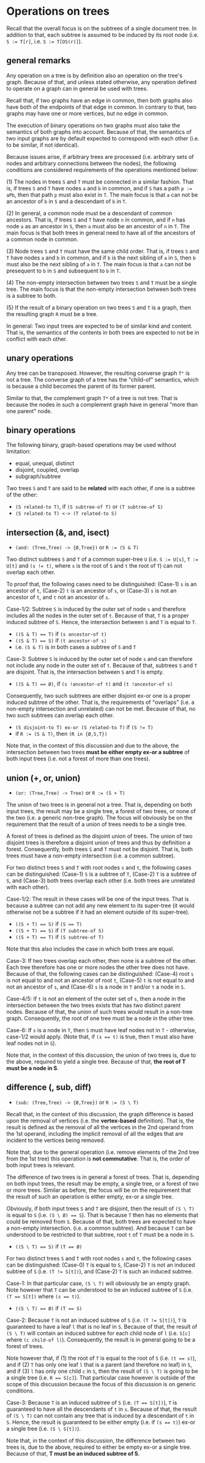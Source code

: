 
<!-- ======================================================================= -->
# Operations on trees

Recall that the overall focus is on the subtrees of a single document tree.
In addition to that, each subtree is assumed to be induced by its root node
(i.e. `S := T[r]`, i.e. `S := T[OS(r)]`).

<!-- ======================================================================= -->
## general remarks

Any operation on a tree is by definition also an operation on the tree's graph.
Because of that, and unless stated otherwise, any operation defined to operate
on a graph can in general be used with trees.

Recall that, if two graphs have an edge in common, then both graphs also have
both of the endpoints of that edge in common. In contrary to that, two graphs
may have one or more vertices, but no edge in common.

The execution of binary operations on two graphs must also take the semantics
of both graphs into account. Because of that, the semantics of two input graphs
are by default expected to correspond with each other (i.e. to be similar, if
not identical).

Because issues arise, if arbitrary trees are processed (i.e. arbitrary sets of
nodes and arbitrary connections between the nodes), the following conditions
are considered requirements of the operations mentioned below:

(1) The nodes in trees `S` and `T` must be connected in a similar fashion.
That is, if trees `S` and `T` have nodes `a` and `b` in common, and if `S` has
a path `p := aPb`, then that path `p` must also exist in `T`. The main focus is
that `a` can not be an ancestor of `b` in `S` and a descendant of `b` in `T`.

(2) In general, a common node must be a descendant of common ancestors. That
is, if trees `S` and `T` have node `n` in common, and if `n` has node `a` as
an ancestor in `S`, then `a` must also be an ancestor of `n` in `T`. The main
focus is that both trees in general need to have all of the ancestors of a
common node in common.

(3) Node trees `S` and `T` must have the same child order. That is, if trees
`S` and `T` have nodes `a` and `b` in common, and if `b` is the next sibling
of `a` in `S`, then `b` must also be the next sibling of `a` in `T`. The main
focus is that `a` can not be presequent to `b` in `S` and subsequent to `b`
in `T`.

(4) The non-empty intersection between two trees `S` and `T` must be a single
tree. The main focus is that the non-empty intersection between both trees is
a subtree to both.

(5) If the result of a binary operation on two trees `S` and `T` is a graph,
then the resulting graph `R` must be a tree.

In general: Two input trees are expected to be of similar kind and content.
That is, the semantics of the contents in both trees are expected to not be
in conflict with each other.

<!-- ======================================================================= -->
## unary operations

Any tree can be transposed. However, the resulting converse graph `T°` is not
a tree. The converse graph of a tree has the "child-of" semantics, which is
because a child becomes the parent of its former parent.

Similar to that, the complement graph `T*` of a tree is not tree. That is
because the nodes in such a complement graph have in general "more than one
parent" node.

<!-- ======================================================================= -->
## binary operations

The following binary, graph-based operations may be used without limitation:

* equal, unequal, distinct
* disjoint, coupled, overlap
* subgraph/subtree

Two trees `S` and `T` are said to be **related** with each other,
if one is a subtree of the other:

* `(S related-to T)`, if `(S subtree-of T)` or `(T subtree-of S)`
* `(S related-to T) <-> (T related-to S)`

<!-- ======================================================================= -->
## intersection (&, and, isect)

* `(and: (Tree,Tree) -> {Ø,Tree})` or `R := (S & T)`

Two distinct subtrees `S` and `T` of a common super-tree `U` (i.e. `S := U[s]`,
`T := U[t]` and `(s != t)`, where `s` is the root of `S` and `t` the root of
`T`) can not overlap each other.

To proof that, the following cases need to be distinguished: (Case-1) `s` is
an ancestor of `t`, (Case-2) `t` is an ancestor of `s`, or (Case-3) `s` is
not an ancestor of `t`, and `t` not an ancestor of `s`.

Case-1/2: Subtree `S` is induced by the outer set of node `s` and therefore
includes all the nodes in the outer set of `t`. Because of that, `T` is a
proper induced subtree of `S`. Hence, the intersection between `S` and `T`
is equal to `T`.

* `((S & T) == T)` if `(s ancestor-of t)`
* `((S & T) == S)` if `(t ancestor-of s)`
* i.e. `(S & T)` is in both cases a subtree of `S` and `T`

Case-3: Subtree `S` is induced by the outer set of node `s` and can therefore
not include any node in the outer set of `t`. Because of that, subtrees `S`
and `T` are disjoint. That is, the intersection between `S` and `T` is empty.

* `((S & T) == Ø)`, if `(s !ancestor-of t)` and `(t !ancestor-of s)`

Consequently, two such subtrees are either disjoint ex-or one is a proper
induced subtree of the other. That is, the requirements of "overlaps" (i.e.
a non-empty intersection and unrelated) can not be met. Because of that,
no two such subtrees can overlap each other.

* `(S disjoint-to T) ex-or (S related-to T)` if `(S != T)`
* if `R := (S & T)`, then `(R in {Ø,S,T})`

Note that, in the context of this discussion and due to the above, the
intersection between two trees **must be either empty ex-or a subtree**
of both input trees (i.e. not a forest of more than one trees).

<!-- ======================================================================= -->
## union (+, or, union)

* `(or: (Tree,Tree) -> Tree)` or `R := (S + T)`

The union of two trees is in general not a tree. That is, depending on both
input trees, the result may be a single tree, a forest of two trees, or none
of the two (i.e. a generic non-tree graph). The focus will obviously be on
the requirement that the result of a union of trees needs to be a single tree.

A forest of trees is defined as the disjoint union of trees. The union of two
disjoint trees is therefore a disjoint union of trees and thus by definition
a forest. Consequently, both trees `S` and `T` must not be disjoint. That is,
both trees must have a non-empty intersection (i.e. a common subtree).

For two distinct trees `S` and `T` with root nodes `s` and `t`, the following
cases can be distinguished: (Case-1) `S` is a subtree of `T`, (Case-2) `T` is
a subtree of `S`, and (Case-3) both trees overlap each other (i.e. both trees
are unrelated with each other).

Case-1/2: The result in these cases will be one of the input trees. That is
because a subtree can not add any new element to its super-tree (it would
otherwise not be a subtree if it had an element outside of its super-tree).

* `((S + T) == S)` if `(S == T)`
* `((S + T) == S)` if `(T subtree-of S)`
* `((S + T) == T)` if `(S subtree-of T)`

Note that this also includes the case in which both trees are equal.

Case-3: If two trees overlap each other, then none is a subtree of the other.
Each tree therefore has one or more nodes the other tree does not have. Because
of that, the following cases can be distinguished: (Case-4) root `s` is not
equal to and not an ancestor of root `t`, (Case-5) `t` is not equal to and not
an ancestor of `s`, and (Case-6) `s` is a node in `T` and/or `t` a node in `S`.

Case-4/5: If `t` is not an element of the outer set of `s`, then a node in the
intersection between the two trees exists that has two distinct parent nodes.
Because of that, the union of such trees would result in a non-tree graph.
Consequently, the root of one tree must be a node in the other tree.

Case-6: If `s` is a node in `T`, then `S` must have leaf nodes not in `T` -
otherwise, case-1/2 would apply. (Note that, if `(s == t)` is true, then `T`
must also have leaf nodes not in `S`).

Note that, in the context of this discussion, the union of two trees is, due
to the above, required to yield a single tree. Because of that, **the root of
T must be a node in S**.

<!-- ======================================================================= -->
## difference (\, sub, diff)

* `(sub: (Tree,Tree) -> {Ø,Tree})` or `R := (S \ T)`

Recall that, in the context of this discussion, the graph difference is based
upon the removal of vertices (i.e. the **vertex-based** definition). That is,
the result is defined as the removal of all the vertices in the 2nd operand
from the 1st operand, including the implicit removal of all the edges that are
incident to the vertices being removed.

Note that, due to the general operation (i.e. remove elements of the 2nd tree
from the 1st tree) this operation is **not commutative**. That is, the order of
both input trees is relevant.

The difference of two trees is in general a forest of trees. That is, depending
on both input trees, the result may be empty, a single tree, or a forest of two
or more trees. Similar as before, the focus will be on the requirement that the
result of such an operation is either empty, ex-or a single tree.

Obviously, if both input trees `S` and `T` are disjoint, then the result of
`(S \ T)` is equal to `S` (i.e. `(S \ Ø) == S`). That is because `T` then has
no elements that could be removed from `S`. Because of that, both trees are
expected to have a non-empty intersection. (i.e. a common subtree). And because
`T` can be understood to be restricted to that subtree, root `t` of `T` must
be a node in `S`.

* `((S \ T) == S)` if `(T == Ø)`

For two distinct trees `S` and `T` with root nodes `s` and `t`, the following
cases can be distinguished: (Case-0) `T` is equal to `S`, (Case-2) `T` is not
an induced subtree of `S` (i.e. `(T != S[t])`), and (Case-2) `T` is such an
induced subtree.

Case-1: In that particular case, `(S \ T)` will obviously be an empty graph.
Note however that `T` can be understood to be an induced subtree of `S` (i.e.
`(T == S[t])` where `(s == t)`).

* `((S \ T) == Ø)` if `(T == S)`

Case-2: Because `T` is not an induced subtree of `S` (i.e. `(T != S[t])`), `T`
is guaranteed to have a leaf `l` that is no leaf in `S`. Because of that, the
result of `(S \ T)` will contain an induced subtree for each child node of `l`
(i.e. `S[c]` where `(c child-of l)`). Consequently, the result is in general
going to be a forest of trees.

Note however that, if (1) the root of `T` is equal to the root of `S` (i.e.
`(t == s)`), and if (2) `T` has only one leaf `l` that is a parent (and
therefore no leaf) in `S`, and if (3) `l` has only one child `c` in `S`,
then the result of `(S \ T)` is going to be a single tree (i.e. `R == S[c]`).
That particular case however is outside of the scope of this discussion
because the focus of this discussion is on generic conditions.

Case-3: Because `T` is an induced subtree of `S` (i.e. `(T == S[t])`), `T`
is guaranteed to have all the descendants of `t` in `s`. Because of that, the
result of `(S \ T)` can not contain any tree that is induced by a descendant
of `t` in `S`. Hence, the result is guaranteed to be either empty (i.e. if
`(s == t)`) ex-or a single tree (i.e. `(S \ S[t])`).

Note that, in the context of this discussion, the difference between two trees
is, due to the above, required to either be empty ex-or a single tree. Because
of that, **T must be an induced subtree of S**.
